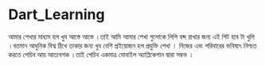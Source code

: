 # Dart_Learning
আমার শেখার মাধ্যম হল খুব আস্তে আস্তে ।তাই আমি আমার শেখা গুলোকে লিপি বব্দ রাখার জন্য এই গিট হাব টা খুলি ।বতমান আধুনিক বিশ্ব ঠিখে তাকার জন্য খুব বেশি প্রইয়োজন হল প্রযুক্তি শেখা । নিজের এবং পরিবারের ভবিষ্যৎ নিশ্চত কর‍তে পেচিব আয় আত্যবশক ।তাই পেচিব একমাত্র মোবাইল অ্যাপ্লিকেশান দ্বারা সম্বভ ।
